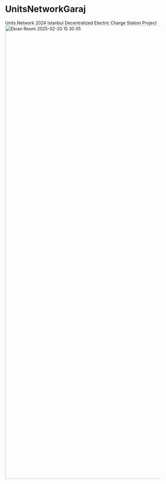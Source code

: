 # UnitsNetworkGaraj
Units.Network 2024 Istanbul Decentralized Electric Charge Station Project  
<img width="1466" alt="Ekran Resmi 2025-02-20 15 30 05" src="https://github.com/user-attachments/assets/bc607928-fc27-4d03-b984-ef771fc8555a" />
